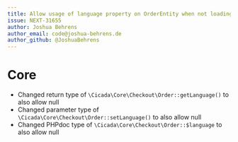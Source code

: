 ```yaml
---
title: Allow usage of language property on OrderEntity when not loading the language association
issue: NEXT-31655
author: Joshua Behrens
author_email: code@joshua-behrens.de
author_github: @JoshuaBehrens
---
```

# Core
* Changed return type of `\Cicada\Core\Checkout\Order::getLanguage()` to also allow null
* Changed parameter type of `\Cicada\Core\Checkout\Order::setLanguage()` to also allow null
* Changed PHPdoc type of `\Cicada\Core\Checkout\Order::$language` to also allow null
